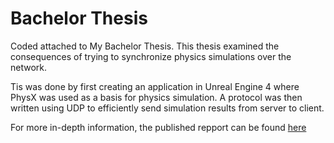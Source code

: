 # Bachelor Thesis

Coded attached to My Bachelor Thesis.
This thesis examined the consequences of trying to synchronize physics simulations over the network.

Tis was done by first creating an application in Unreal Engine 4 where PhysX was used as a basis for physics simulation.
A protocol was then written using UDP to efficiently send simulation results from server to client.

For more in-depth information, the published repport can be found [here](http://urn.kb.se/resolve?urn=urn:nbn:se:his:diva-14077)

